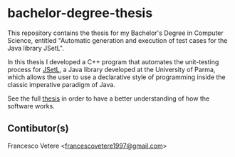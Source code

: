 # bachelor-degree-thesis
This repository contains the thesis for my Bachelor's Degree in Computer Science, entitled "Automatic generation and execution of test cases for the Java library JSetL".

In this thesis I developed a C++ program that automates the unit-testing process for [JSetL](http://www.clpset.unipr.it/jsetl/), a Java library developed at the University of Parma, which allows the user to use a declarative style of programming inside the classic imperative paradigm of Java.
 
See the full [thesis](https://github.com/francescovetere/bachelor-degree-thesis/blob/master/thesis/thesis.pdf) in order to have a better understanding of how the software works.
 
## Contibutor(s)

Francesco Vetere <<francescovetere1997@gmail.com>>
